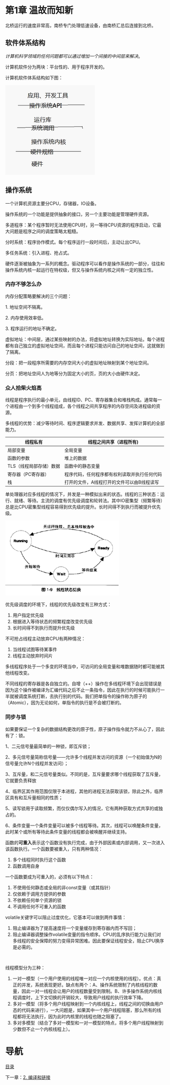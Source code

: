 # 第1章 温故而知新

北桥运行的速度非常高，南桥专门处理低速设备，由南桥汇总后连接到北桥。

## 软件体系结构

*计算机科学领域的任何问题都可以通过增加一个间接的中间层来解决*。

计算机软件分为两块：平台性的、用于程序开发的。

计算机软件体系结构如下图：

![img](img/chap1/img0.png)

## 操作系统

一个计算机资源主要分CPU，存储器，IO设备。

操作系统的一个功能是提供抽象的接口，另一个主要功能是管理硬件资源。

多道程序：某个程序暂时无法使用CPU时，另一等待CPU资源的程序启动，它最大问题是程序之间的调度策略太粗糙。

分时系统：程序协作模式。每个程序运行一段时间后，主动让出CPU。

多任务系统：引入进程、抢占式。

硬件逐渐被抽象为一系列的概念。驱动程序可以看作是操作系统的一部分，往往和操作系统内核一起运行在特权级，但又与操作系统内核之间有一定的独立性。

### 内存不够怎么办

内存分配策略要解决的三个问题：

1. 地址空间不隔离。

2. 内存使用效率低。

3. 程序运行的地址不确定。

虚拟地址：中间层，通过某些映射的办法，将虚拟地址转换为实际地址。每个进程都有自己独立的虚拟地址空间，而且每个进程只能访问自己的地址空间，这就做到了隔离。

分段：把一段程序所需要的内存空间大小的虚拟地址映射到某个地址空间。

分页：把地址空间人为地等分为固定大小的页，页的大小由硬件决定。

### 众人拾柴火焰高

线程是程序执行的最小单元，由线程ID、PC、寄存器集合和堆栈构成。通常每一个进程由一个到多个线程组成，各个线程之间共享程序的内存空间及进程级的资源。

多线程的优势：减少等待时间、程序逻辑要求并发、数据共享、发挥计算机的全部能力。

| 线程私有          | 线程之间共享（进程所有)           |
| ------------- | ---------------------- |
| 局部变量          | 全局变量                   |
| 函数的参数         | 堆上的数据                  |
| TLS（线程局部存储）数据 | 函数中的静态变量               |
| 寄存器（PC寄存器）    | 程序代码，任何程序都有权利读取并执行任何代码 |
| 栈             | 打开的文件，A线程打开的文件可以由B线程读写 |

单处理器对应多线程的情况下，并发是一种模拟出来的状态。线程的三种状态：运行、就绪、等待。主流的调度有优先级调度和轮转法。其中IO密集型（频繁等待）总是比CPU密集型线程容易得到优先级的提升。长时间得不到执行而被提升优先级。

![img](img/chap1/img1.png)

优先级调度的环境下，线程的优先级改变有三种方式：

1. 用户指定优先级
2. 根据进入等待状态的频繁程度改变优先级
3. 长时间得不到执行而提升优先级

不可抢占线程主动放弃CPU有两种情况：

1. 当线程试图等待某事件
2. 线程主动放弃时间片

多线程程序处于一个多变的环境当中，可访问的全局变量和堆数据随时都可能被其他线程改变。

不同线程的寄存器是各自独立的。自增（++）操作在多线程环境下会出现错误是因为这个操作被编译为汇编代码之后不止一条指令，因此在执行的时候可能执行一半就被调度系统打断，去执行别的代码。我们把单指令的操作称为原子的（Atomic），因为无论如何，单指令的执行是不会被打断的。

### 同步与锁

如果要保证一个复杂的数据结构更改的原子性，原子操作指令就力不从心了，因此有了：锁。

1、二元信号量最简单的一种锁，即互斥锁；

2、多元信号量简称信号量——允许多个线程并发访问的资源（一个初始值为N的信号量允许N个线程并发访问）；

3、互斥量，和二元信号量类似。不同的是，互斥量要求哪个线程获取了互斥量，它就要负责释放

4、临界区其作用范围仅限于本进程，其他的进程无法获取该锁，除此之外，临界区具有和互斥量相同的性质；

5、读写锁用于读取频繁，而仅仅偶尔写入的情况，它有两种获取方式共享的或独占的。

6、条件变量一个条件变量可以被多个线程等待。其次，线程可以唤醒条件变量，此时某个或所有等待此条件变量的线程都会被唤醒并继续支持。

函数的**可重入**表示这个函数没有执行完成，由于外部因素或内部调用，又一次进入该函数执行。一个函数要被重入，只有两种情况：

1. 多个线程同时执行这个函数
2. 函数调用自身

一个函数要成为可重入的，必须有以下特点：

1. 不使用任何静态或全局的非const变量（或其指针）
2. 仅依赖于调用方提供的参数
3. 不依赖任何单个资源的锁
4. 不调用任何不可重入的函数

volatile关键字可以阻止过度优化，它基本可以做到两件事情：

1. 阻止编译器为了提高速度将一个变量缓存到寄存器内而不写回； 
2. 阻止编译器调整操作volatile变量的指令顺序。CPU的乱序执行能力让我们对多线程的安全保障的努力变得异常困难。因此要保证线程安全，阻止CPU换序是必需的。

 

线程模型分为三种：

1. 一对一模型（一个用户使用的线程唯一对应一个内核使用的线程）。优点：真正的并发，系统表现更好。缺点有两个：A、操作系统限制了内核线程的数量，因此一对一线程会让用户的线程数量受到限制。B、许多操作系统内核线程调度时，上下文切换的开销较大，导致用户线程的执行效率下降。
2. 多对一模型（将多个用户线程映射到一个内核线程上，线程之间的切换由用户态的代码来进行），一大问题是，如果其中一个用户线程阻塞，那么所有的线程都将无法执行，因为此时内核里的线程也随之阻塞了。
3. 多对多模型（结合了多对一模型和一对一模型的特点，将多个用户线程映射到少数但不止一个内核线程上）。

# 导航

[目录](README.md)

下一章：[2. 编译和链接](2. 编译和链接.md)
